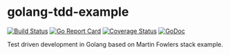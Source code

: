 # golang-tdd-example

[![Build Status](https://travis-ci.org/mxschmitt/golang-tdd-example.svg?branch=master)](https://travis-ci.org/mxschmitt/golang-tdd-example)
[![Go Report Card](https://goreportcard.com/badge/github.com/mxschmitt/golang-tdd-example)](https://goreportcard.com/report/github.com/mxschmitt/golang-tdd-example)
[![Coverage Status](https://coveralls.io/repos/github/mxschmitt/golang-tdd-example/badge.svg?branch=master)](https://coveralls.io/github/mxschmitt/golang-tdd-example?branch=master)
[![GoDoc](https://godoc.org/github.com/mxschmitt/golang-tdd-example?status.svg)](https://godoc.org/github.com/mxschmitt/golang-tdd-example)

Test driven development in Golang based on Martin Fowlers stack example.
